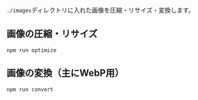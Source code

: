 ```./images```ディレクトリに入れた画像を圧縮・リサイズ・変換します。

## 画像の圧縮・リサイズ
```
npm run optimize
```

## 画像の変換（主にWebP用）
```
npm run convert
```